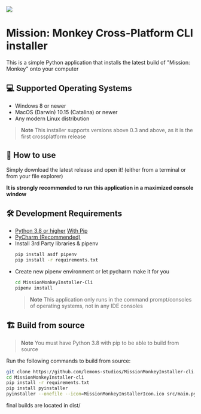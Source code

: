 <img src="https://cdn.discordapp.com/attachments/1154895197470208112/1174221553681039441/MissionMonkeyInstallerIcon.png?ex=6566ce0a&is=6554590a&hm=20963ecdc0340e1d26f533f4c96849382829cb2da9ece39c9c42fb0e93e9fa9b&">

# Mission: Monkey Cross-Platform CLI installer

This is a simple Python application that installs the latest build of "Mission: Monkey" onto your computer

## 💻 Supported Operating Systems
- Windows 8 or newer
- MacOS (Darwin) 10.15 (Catalina) or newer
- Any modern Linux distribution
  
> **Note**
> This installer supports versions above 0.3 and above, as it is the first crossplatform release

## 🚀 How to use
Simply download the latest release and open it! (either from a terminal or from your file explorer)

**It is strongly recommended to run this application in a maximized console window**


## 🛠️ Development Requirements
- [Python 3.8 or higher](https://www.python.org/downloads/) [With Pip](https://pip.pypa.io/en/stable/installation/#get-pip-py)
- [PyCharm (Recommended)](https://www.jetbrains.com/pycharm/)
- Install 3rd Party libraries & pipenv
    ```sh
    pip install asdf pipenv
    pip install -r requirements.txt
    ```
- Create new pipenv environment or let pycharm make it for you
  ```sh
  cd MissionMonkeyInstaller-Cli
  pipenv install
  ```
  > **Note**
  > This application only runs in the command prompt/consoles of operating systems, not in any IDE consoles


## 🏗️ Build from source
> **Note**
> You must have Python 3.8 with pip to be able to build from source
 
Run the following commands to build from source:

```sh
git clone https://github.com/lemons-studios/MissionMonkeyInstaller-cli.git
cd MissionMonkeyInstaller-cli
pip install -r requirements.txt
pip install pyinstaller
pyinstaller --onefile --icon=MissionMonkeyInstallerIcon.ico src/main.py
```

final builds are located in dist/
